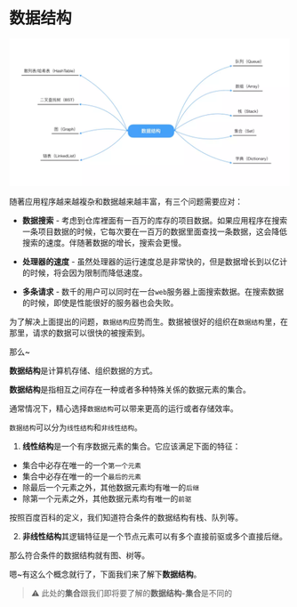 # 数据结构

![banner](./imgs/banner.jpg "border_img_banner")

随著应用程序越来越複杂和数据越来越丰富，有三个问题需要应对：

- **数据搜索** - 考虑到仓库裡面有一百万的库存的项目数据。如果应用程序在搜索一条项目数据的时候，它每次要在一百万的数据里面查找一条数据，这会降低搜索的速度。伴随著数据的增长，搜索会更慢。

- **处理器的速度** - 虽然处理器的运行速度总是非常快的，但是数据增长到以亿计的时候，将会因为限制而降低速度。

- **多条请求** - 数千的用户可以同时在一台`web`服务器上面搜索数据。在搜索数据的时候，即使是性能很好的服务器也会失败。

为了解决上面提出的问题，`数据结构`应势而生。数据被很好的组织在`数据结构`里，在那里，请求的数据可以很快的被搜索到。

那么~

**数据结构**是计算机存储、组织数据的方式。

**数据结构**是指相互之间存在一种或者多种特殊关係的数据元素的集合。

通常情况下，精心选择`数据结构`可以带来更高的运行或者存储效率。

`数据结构`可以分为`线性结构`和`非线性结构`。

1. **线性结构**是一个有序数据元素的集合。它应该满足下面的特征：

- 集合中必存在唯一的一个`第一个元素`
- 集合中必存在唯一的一个`最后的元素`
- 除最后一个元素之外，其他数据元素均有唯一的`后继`
- 除第一个元素之外，其他数据元素均有唯一的`前驱`

按照百度百科的定义，我们知道符合条件的数据结构有栈、队列等。

2. **非线性结构**其逻辑特征是一个节点元素可以有多个直接前驱或多个直接后继。

那么符合条件的数据结构就有图、树等。

嗯~有这么个概念就行了，下面我们来了解下**数据结构**。

> :warning: 此处的**集合**跟我们即将要了解的**数据结构-集合**是不同的